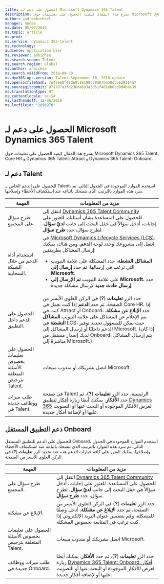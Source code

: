 ```yaml
---
title: الحصول على دعم لـ Microsoft Dynamics 365 Talent
description: يشرح هذا المقال كيفية الحصول على تعليمات حول Microsoft Dynamics 365 Talent.
author: andreabichsel
manager: AnnBe
ms.date: 05/07/2019
ms.topic: article
ms.prod: ''
ms.service: dynamics-365-talent
ms.technology: ''
audience: Application User
ms.reviewer: anbichse
ms.search.scope: Talent
ms.search.region: Global
ms.author: anbichse
ms.search.validFrom: 2018-09-30
ms.dyn365.ops.version: Talent September 10, 2018 update
ms.openlocfilehash: 7e42e68f48de9518199c38d07b650d55628114a7
ms.sourcegitcommit: 871707a3fd236da693a3d51f401eb0cb9d4bae39
ms.translationtype: HT
ms.contentlocale: ar-SA
ms.lasthandoff: 12/06/2019
ms.locfileid: "2896970"
---
```

# <a name="get-support-for-microsoft-dynamics-365-talent"></a>الحصول على دعم لـ Microsoft Dynamics 365 Talent

يشرح هذا المقال كيفية الحصول على تعليمات حول Microsoft Dynamics 365 Talent: Core HR و Dynamics 365 Talent: Attract و Dynamics 365 Talent: Onboard.

## <a name="support-for-talent"></a>دعم لـ Talent

للحصول على الدعم الخاص بـ Talent، استخدم الموارد الموجودة في الجدول التالي. تم سرد هذه الموارد بالترتيب الذي ننصحك باتباعه عند استكشاف الأخطاء وإصلاحها.

| المهمة | مزيد من المعلومات |
|------|------------------|
| طرح سؤال على المجتمع. | انتقل إلى [Dynamics 365 Talent Community](https://community.dynamics.com/365/talent) للحصول على المساعدة بشأن أسئلتك. للعثور على إجابات، أدخل سؤالاً في حقل البحث إلى جانب **لديّ سؤال**. لطرح سؤال، حدد **طرح سؤال**. |
| استخدام أداة الدعم من خلال الشبكة السحابية. | في [Microsoft Dynamics Lifecycle Services (LCS)](https://lcs.dynamics.com/)، انتقل إلى مشروعك وحدد لوحة **الدعم**. ومن هناك، يمكنك إرسال المشاكل بطريقتين:<ul><li>على علامة التبويب‏‎ **المشاكل النشطة**، حدد المشكلة التي ترغب في إرسالها، ثم حدد **إرسال إلى Microsoft**.</li><li>على علامة التبويب **تم الإرسال إلى Microsoft**، حدد **إرسال حادث جديد** لإرسال مشكلة جديدة.</li></ul> |
| الحصول على الدعم داخل التطبيق. | حدد الزر **تعليمات**  (**?**) في الركن العلوي الأيسر من الصفحة. ثم حدد **الدعم** إذا كنت تعمل في Core HR. إذا كنت في Attract أو Onboard، حدد **الإبلاغ عن مشكلة**. يتم الإعلام عن المشاكل على علامة التبويب **المشاكل النشطة** في LCS، حيث يمكن للمسؤول تحديد توفير الدعم داخليًا أو إرسال المشاكل إلى Microsoft. (إذا كان لديك إصدار مستقل من Onboard، يتم إرسال المشاكل مباشرةً إلى Microsoft.) |
| الحصول على تعليمات بخصوص الأسئلة المتعلقة بترخيص Talent. | اتصل بشريكك أو مندوب مبيعات Microsoft. |
| طلب ميزات ووظائف جديدة في Talent. | في صفحة Talent الرئيسية، حدد الزر **تعليمات** (**?**)، ثم حدد **الأفكار**. يمكنك أيضًا زيارة [أفكار لتطبيق Dynamics 365](https://experience.dynamics.com/ideas/) لعرض الأفكار الموجودة أو البحث عنها أو التصويت عليها أو لإضافة أفكار جديدة. |

## <a name="support-for-the-onboard-stand-alone-app"></a>دعم التطبيق المستقل Onboard

للحصول على الدعم للتطبيق المستقل Onboard، استخدم الموارد الموجودة في الجدول التالي. تم سرد هذه الموارد بالترتيب الذي ننصحك باتباعه عند استكشاف الأخطاء وإصلاحها. يمكنك العثور على كافة خيارات الدعم هذه عند تحديد الزر **تعليمات** (**?**) في الركن العلوي الأيسر من الصفحة.

| المهمة | مزيد من المعلومات |
|------|------------------|
| طرح سؤال على المجتمع. | انتقل إلى [Dynamics 365 Talent Community](https://community.dynamics.com/365/talent) للحصول على المساعدة. للعثور على إجابات، أدخل سؤالاً في حقل البحث إلى جانب **لديّ سؤال**. لطرح سؤال، حدد **طرح سؤال**. |
| الإبلاغ عن مشكلة. | حدد الزر **تعليمات** (**?**) في الركن العلوي الأيسر من الصفحة، ثم حدد **الإبلاغ عن مشكلة**. أدخل وصفًا للمشكلة، وقم بتضمين عنوان البريد الإلكتروني إذا كنت ترغب في المتابعة بخصوص المشكلة. |
| الحصول على تعليمات بخصوص الأسئلة المتعلقة بترخيص Talent. | اتصل بشريكك أو مندوب مبيعات Microsoft. |
| طلب ميزات ووظائف جديدة في Onboard. | حدد الزر **تعليمات** (**?**)، ثم حدد **الأفكار**. يمكنك أيضًا زيارة [Dynamics 365 Talent: Onboard: أفكار ](https://experience.dynamics.com/ideas/categories/?forum=569a7fb2-8327-e911-a95a-000d3a4f3883&forumName=Dynamics%20365%20for%20Talent%3A%20Onboard) لعرض الأفكار الموجودة أو البحث عنها أو التصويت عليها أو لإضافة أفكار جديدة. |

